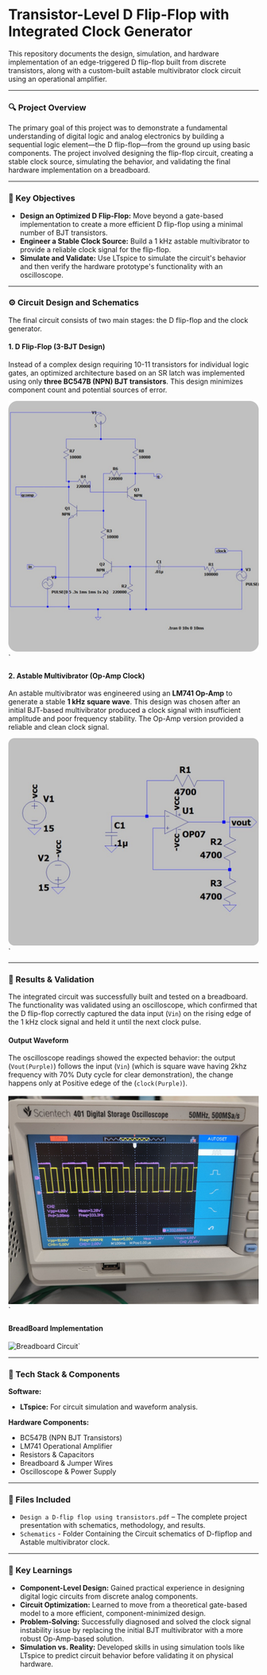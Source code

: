 # Transistor-Level D Flip-Flop with Integrated Clock Generator

This repository documents the design, simulation, and hardware implementation of an edge-triggered D flip-flop built from discrete transistors, along with a custom-built astable multivibrator clock circuit using an operational amplifier.

---

### 🔍 Project Overview

The primary goal of this project was to demonstrate a fundamental understanding of digital logic and analog electronics by building a sequential logic element—the D flip-flop—from the ground up using basic components. The project involved designing the flip-flop circuit, creating a stable clock source, simulating the behavior, and validating the final hardware implementation on a breadboard.

---

### 🎯 Key Objectives

-   **Design an Optimized D Flip-Flop:** Move beyond a gate-based implementation to create a more efficient D flip-flop using a minimal number of BJT transistors.
-   **Engineer a Stable Clock Source:** Build a 1 kHz astable multivibrator to provide a reliable clock signal for the flip-flop.
-   **Simulate and Validate:** Use LTspice to simulate the circuit's behavior and then verify the hardware prototype's functionality with an oscilloscope.

---

### ⚙️ Circuit Design and Schematics

The final circuit consists of two main stages: the D flip-flop and the clock generator.

#### 1. D Flip-Flop (3-BJT Design)
Instead of a complex design requiring 10-11 transistors for individual logic gates, an optimized architecture based on an SR latch was implemented using only **three BC547B (NPN) BJT transistors**. This design minimizes component count and potential sources of error.


![D Flip-Flop Schematic](Schematics/D_flipflop.png)`

#### 2. Astable Multivibrator (Op-Amp Clock)
An astable multivibrator was engineered using an **LM741 Op-Amp** to generate a stable **1 kHz square wave**. This design was chosen after an initial BJT-based multivibrator produced a clock signal with insufficient amplitude and poor frequency stability. The Op-Amp version provided a reliable and clean clock signal.

![Astable Multivibrator Schematic](Schematics/Astable_multibrator_clock.png)`

---

### 🔬 Results & Validation

The integrated circuit was successfully built and tested on a breadboard. The functionality was validated using an oscilloscope, which confirmed that the D flip-flop correctly captured the data input (`Vin`) on the rising edge of the 1 kHz clock signal and held it until the next clock pulse.

#### Output Waveform
The oscilloscope readings showed the expected behavior: the output (`Vout(Purple)`) follows the input (`Vin`) (which is square wave having 2khz frequency with 70% Duty cycle for clear demonstration), the change happens only at Positive edege of the (`clock(Purple)`).

![Output Waveform](Oscilloscope_output.png)`

#### BreadBoard Implementation

![Breadboard Circuit](Final_circuit.png)`

---

### 🔧 Tech Stack & Components

**Software:**
-   **LTspice:** For circuit simulation and waveform analysis.


**Hardware Components:**
-   BC547B (NPN BJT Transistors)
-   LM741 Operational Amplifier
-   Resistors & Capacitors
-   Breadboard & Jumper Wires
-   Oscilloscope & Power Supply

---

### 📁 Files Included

-   `Design a D-flip flop using transistors.pdf` – The complete project presentation with schematics, methodology, and results.
-   `Schematics` - Folder Containing the Circuit schematics of D-flipflop and Astable multivibrator clock.
  
---

### 🧠 Key Learnings

-   **Component-Level Design:** Gained practical experience in designing digital logic circuits from discrete analog components.
-   **Circuit Optimization:** Learned to move from a theoretical gate-based model to a more efficient, component-minimized design.
-   **Problem-Solving:** Successfully diagnosed and solved the clock signal instability issue by replacing the initial BJT multivibrator with a more robust Op-Amp-based solution.
-   **Simulation vs. Reality:** Developed skills in using simulation tools like LTspice to predict circuit behavior before validating it on physical hardware.
